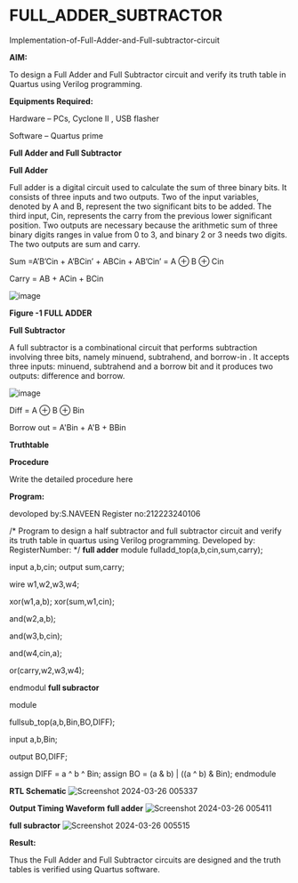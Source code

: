 # FULL_ADDER_SUBTRACTOR

Implementation-of-Full-Adder-and-Full-subtractor-circuit

**AIM:**

To design a Full Adder and Full Subtractor circuit and verify its truth table in Quartus using Verilog programming.

**Equipments Required:**

Hardware – PCs, Cyclone II , USB flasher

Software – Quartus prime

**Full Adder and Full Subtractor**



**Full Adder**

Full adder is a digital circuit used to calculate the sum of three binary bits. It consists of three inputs and two outputs. Two of the input variables, denoted by A and B, represent the two significant bits to be added. The third input, Cin, represents the carry from the previous lower significant position. Two outputs are necessary because the arithmetic sum of three binary digits ranges in value from 0 to 3, and binary 2 or 3 needs two digits. The two outputs are sum and carry.

Sum =A’B’Cin + A’BCin’ + ABCin + AB’Cin’ = A ⊕ B ⊕ Cin 

Carry = AB + ACin + BCin

![image](https://github.com/naavaneetha/FULL_ADDER_SUBTRACTOR/assets/154305477/0f30ba51-5ffb-4198-845f-18e054f675e7)

**Figure -1 FULL ADDER**

**Full Subtractor**

A full subtractor is a combinational circuit that performs subtraction involving three bits, namely minuend, subtrahend, and borrow-in . It accepts three inputs: minuend, subtrahend and a borrow bit and it produces two outputs: difference and borrow.

![image](https://github.com/naavaneetha/FULL_ADDER_SUBTRACTOR/assets/154305477/02b24f51-ab51-4304-9ad6-7b81ffc1ead5)

Diff = A ⊕ B ⊕ Bin 

Borrow out = A'Bin + A'B + BBin

**Truthtable**

**Procedure**

Write the detailed procedure here

**Program:**

devoloped by:S.NAVEEN
Register no:212223240106

/* Program to design a half subtractor and full subtractor circuit and verify its truth table in quartus using Verilog programming. Developed by: RegisterNumber:
*/
**full adder**
module fulladd_top(a,b,cin,sum,carry);

input a,b,cin; output sum,carry;

wire w1,w2,w3,w4;

xor(w1,a,b); xor(sum,w1,cin);

and(w2,a,b);

and(w3,b,cin);

and(w4,cin,a);

or(carry,w2,w3,w4); 

endmodul
**full subractor**

module 

fullsub_top(a,b,Bin,BO,DIFF);

input a,b,Bin;

output BO,DIFF;

assign DIFF = a ^ b ^ Bin; assign BO = (a & b) | ((a ^ b) & Bin);
endmodule 

**RTL Schematic**
![Screenshot 2024-03-26 005337](https://github.com/NAVEEN23013059/FULL_ADDER_SUBTRACTOR/assets/150319555/d4ecd9af-d640-4c61-aeca-96d4b18b4738)


**Output Timing Waveform**
**full adder**
![Screenshot 2024-03-26 005411](https://github.com/NAVEEN23013059/FULL_ADDER_SUBTRACTOR/assets/150319555/8242d955-5ac9-4d67-91fc-4bc6e5293338)

**full subractor**
![Screenshot 2024-03-26 005515](https://github.com/NAVEEN23013059/FULL_ADDER_SUBTRACTOR/assets/150319555/2af3caed-486a-4a4d-af8c-717bdabb5d36)


**Result:**

Thus the Full Adder and Full Subtractor circuits are designed and the truth tables is verified using Quartus software.



